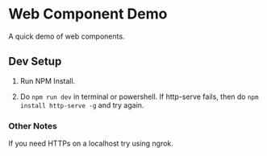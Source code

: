 # Web Component Demo #

A quick demo of web components. 

## Dev Setup ## 

1. Run NPM Install. 

2. Do `npm run dev` in terminal or powershell. If http-serve fails, then do `npm install http-serve -g` and try again. 

### Other Notes ###

If you need HTTPs on a localhost try using ngrok.